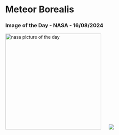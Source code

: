 # Meteor Borealis
### Image of the Day - NASA - 16/08/2024
<img src="https://apod.nasa.gov/apod/image/2408/JZ8_3744Dain_1024c.jpg" alt="nasa picture of the day" width="300"/>&nbsp; &nbsp; &nbsp; <img src="https://github-readme-streak-stats.herokuapp.com/?user=tempo-riz&theme=synthwave" >
 
 
 
